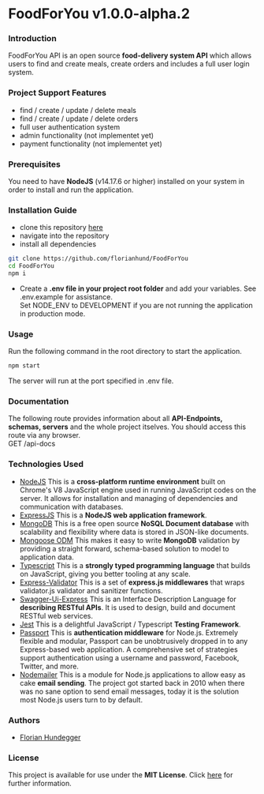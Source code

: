 # FoodForYou v1.0.0-alpha.2

### Introduction
FoodForYou API is an open source **food-delivery system API** which allows users to find and create meals, create orders and includes a full user login system.
<br>

### Project Support Features
- find / create / update / delete meals
- find / create / update / delete orders
- full user authentication system
- admin functionality (not implementet yet)
- payment functionality (not implementet yet)

### Prerequisites
You need to have **NodeJS** (v14.17.6 or higher) installed on your system in order to install and run the application.

### Installation Guide
- clone this repository [here](https://github.com/florianhund/FoodForYou)
- navigate into the repository
- install all dependencies
```bash
git clone https://github.com/florianhund/FoodForYou
cd FoodForYou
npm i
```
- Create a **.env file in your project root folder** and add your variables. See .env.example for assistance.
  <br>
  Set NODE_ENV to DEVELOPMENT if you are not running the application in production mode.

### Usage
Run the following command in the root directory to start the application.
```bash
npm start
```
The server will run at the port specified in .env file.

### Documentation
The following route provides information about all **API-Endpoints, schemas, servers** and the whole project itselves. You should access this route via any browser.
<br>
GET /api-docs

### Technologies Used
- [NodeJS](https://nodejs.org) This is a **cross-platform runtime environment** built on Chrome's V8 JavaScript engine used in running JavaScript codes on the server. It allows for installation and managing of dependencies and communication with databases.
- [ExpressJS](https://expressjs.com) This is a **NodeJS web application framework**.
- [MongoDB](https://mongodb.com) This is a free open source **NoSQL Document database** with scalability and flexibility where data is stored in JSON-like documents.
- [Mongoose ODM](https://mongoosejs.com) This makes it easy to write **MongoDB** validation by providing a straight forward, schema-based solution to model to application data.
- [Typescript](https://typescriptlang.org) This is a **strongly typed programming language** that builds on JavaScript, giving you better tooling at any scale.
- [Express-Validator](https://express-validator.github.io) This is a set of **express.js middlewares** that wraps validator.js validator and sanitizer functions.
- [Swagger-Ui-Express](https://swagger.io/) This is an Interface Description Language for **describing RESTful APIs**. It is used to design, build and document RESTful web services.
- [Jest](https://jestjs.io/) This is a delightful JavaScript / Typescript **Testing Framework**.
- [Passport](https://www.passportjs.org/) This is **authentication middleware** for Node.js. Extremely flexible and modular, Passport can be unobtrusively dropped in to any Express-based web application. A comprehensive set of strategies support authentication using a username and password, Facebook, Twitter, and more.
- [Nodemailer](https://nodemailer.com/about/) This is a module for Node.js applications to allow easy as cake **email sending**. The project got started back in 2010 when there was no sane option to send email messages, today it is the solution most Node.js users turn to by default.

### Authors
- [Florian Hundegger](https://github.com/florianhund)

### License
This project is available for use under the **MIT License**. Click [here](https://opensource.org/licenses/MIT) for further information.

